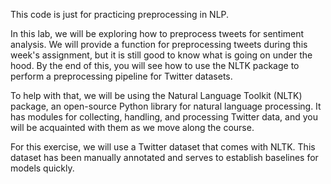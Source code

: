 
This code is just for practicing preprocessing in NLP.

In this lab, we will be exploring how to preprocess tweets for sentiment analysis. 
We will provide a function for preprocessing tweets during this week's assignment, but it is still good to know what is going on under the hood. 
By the end of this, you will see how to use the NLTK package to perform a preprocessing pipeline for Twitter datasets.

To help with that, we will be using the Natural Language Toolkit (NLTK) package, an open-source Python library for natural language processing. 
It has modules for collecting, handling, and processing Twitter data, and you will be acquainted with them as we move along the course.

For this exercise, we will use a Twitter dataset that comes with NLTK. This dataset has been manually annotated and serves to establish baselines for models quickly.
